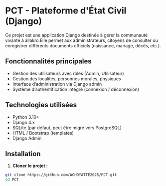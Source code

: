 # PCT - Plateforme d'État Civil (Django)

Ce projet est une application Django destinée à gérer la communauté vivante à allakro.Elle permet aux administrateurs,  citoyens de consulter ou enregistrer différents documents officiels (naissance, mariage, décès, etc.).

## Fonctionnalités principales

- Gestion des utilisateurs avec rôles (Admin, Utilisateur)
- Gestion des localités, personnes morales, physiques
- Interface d’administration via Django admin
- Système d’authentification intégré (connexion / déconnexion)

## Technologies utilisées

- Python 3.10+
- Django 4.x
- SQLite (par défaut, peut être migré vers PostgreSQL)
- HTML / Bootstrap (templates)
- Django Admin

## Installation

1. **Cloner le projet :**
```bash
git clone https://github.com/ACHOYATTE2025/PCT.git
cd PCT
